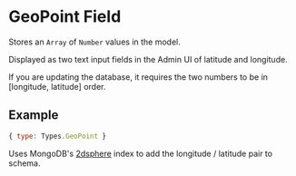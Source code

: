 # GeoPoint Field

Stores an `Array` of `Number` values in the model.

Displayed as two text input fields in the Admin UI of latitude and longitude.

If you are updating the database, it requires the two numbers to be in [longitude, latitude] order.

## Example
```js
{ type: Types.GeoPoint }
```

Uses MongoDB's [2dsphere](https://docs.mongodb.com/manual/core/2dsphere/) index to add the longitude / latitude pair to schema.
